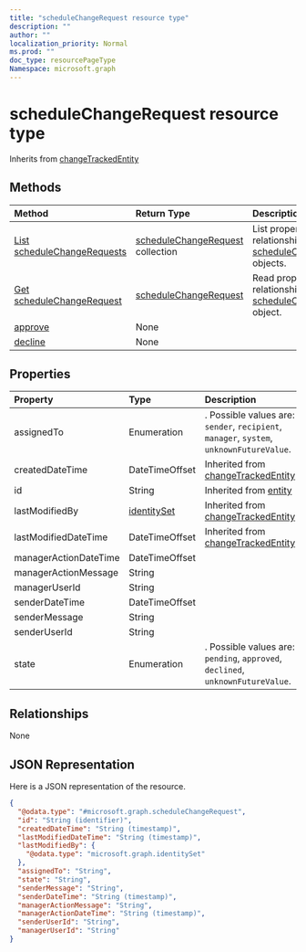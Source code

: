```yaml
---
title: "scheduleChangeRequest resource type"
description: ""
author: ""
localization_priority: Normal
ms.prod: ""
doc_type: resourcePageType
Namespace: microsoft.graph
---
```



# scheduleChangeRequest resource type




Inherits from [changeTrackedEntity](../resources/changeTrackedEntity.md)

## Methods
|Method|Return Type|Description|
|:---|:---|:---|
|[List scheduleChangeRequests](../api/schedulechangerequest-list.md)|[scheduleChangeRequest](../resources/scheduleChangeRequest.md) collection|List properties and relationships of the [scheduleChangeRequest](../resources/schedulechangerequest.md) objects.|
|[Get scheduleChangeRequest](../api/schedulechangerequest-get.md)|[scheduleChangeRequest](../resources/scheduleChangeRequest.md)|Read properties and relationships of the [scheduleChangeRequest](../resources/schedulechangerequest.md) object.|
|[approve](../api/schedulechangerequest-approve.md)|None||
|[decline](../api/schedulechangerequest-decline.md)|None||

## Properties
|Property|Type|Description|
|:---|:---|:---|
|assignedTo|Enumeration|. Possible values are: `sender`, `recipient`, `manager`, `system`, `unknownFutureValue`.|
|createdDateTime|DateTimeOffset| Inherited from [changeTrackedEntity](../resources/changeTrackedEntity.md)|
|id|String| Inherited from [entity](../resources/entity.md)|
|lastModifiedBy|[identitySet](../resources/identitySet.md)| Inherited from [changeTrackedEntity](../resources/changeTrackedEntity.md)|
|lastModifiedDateTime|DateTimeOffset| Inherited from [changeTrackedEntity](../resources/changeTrackedEntity.md)|
|managerActionDateTime|DateTimeOffset||
|managerActionMessage|String||
|managerUserId|String||
|senderDateTime|DateTimeOffset||
|senderMessage|String||
|senderUserId|String||
|state|Enumeration|. Possible values are: `pending`, `approved`, `declined`, `unknownFutureValue`.|

## Relationships
None

## JSON Representation
Here is a JSON representation of the resource.
<!-- {
  "blockType": "resource",
  "keyProperty": "id",
  "@odata.type": "microsoft.graph.scheduleChangeRequest",
  "baseType": "microsoft.graph.changeTrackedEntity",
  "openType": false
}
-->
``` json
{
  "@odata.type": "#microsoft.graph.scheduleChangeRequest",
  "id": "String (identifier)",
  "createdDateTime": "String (timestamp)",
  "lastModifiedDateTime": "String (timestamp)",
  "lastModifiedBy": {
    "@odata.type": "microsoft.graph.identitySet"
  },
  "assignedTo": "String",
  "state": "String",
  "senderMessage": "String",
  "senderDateTime": "String (timestamp)",
  "managerActionMessage": "String",
  "managerActionDateTime": "String (timestamp)",
  "senderUserId": "String",
  "managerUserId": "String"
}
```

